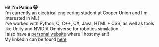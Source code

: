 **Hi! I'm Palina 😸**
<br>
I'm currently an electrical engieering student at Cooper Union and I'm interested in ML!<br>
I've worked with Python, C, C++, C#, Java, HTML + CSS, as well as tools like Unity and NVIDIA Omniverse for robotics simulation.<br>
I also have a [personal website](https://polina4k.github.io/) where I host my art!!<br>
My linkedin can be found [here](https://www.linkedin.com/in/palinakuzmina/)
